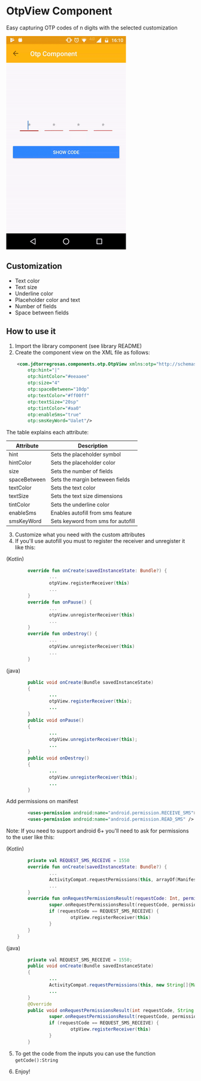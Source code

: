 # OtpView Component
Easy capturing OTP codes of n digits with the selected customization

![otp gif preview](./otp.gif)
## Customization
- Text color
- Text size
- Underline color
- Placeholder color and text
- Number of fields
- Space between fields

## How to use it
1. Import the library component (see library README)
2. Create the component view on the XML file as follows:
```xml
    <com.jdtorregrosas.components.otp.OtpView xmlns:otp="http://schemas.android.com/apk/res-auto"
        otp:hint="|"
        otp:hintColor="#eeaaee"
        otp:size="4"
        otp:spaceBetween="10dp"
        otp:textColor="#ff00ff"
        otp:textSize="20sp"
        otp:tintColor="#aa0"
        otp:enableSms="true"
        otp:smsKeyWord="Ualet"/>
```

The table explains each attribute:

|     Attribute     |           Description              |
| ----------------- | ---------------------------------- |
| hint              | Sets the placeholder symbol        |
| hintColor         | Sets the placeholder color         |
| size              | Sets the number of fields          |
| spaceBetween      | Sets the margin beteween fields    |
| textColor         | Sets the text color                |
| textSize          | Sets the text size dimensions      |
| tintColor         | Sets the underline color           |
| enableSms         | Enables autofill from sms feature  |
| smsKeyWord        | Sets keyword from sms for autofill |

3. Customize what you need with the custom attributes
4. If you'll use autofill you must to register the receiver and unregister it like this:

(Kotlin)
```kotlin
        override fun onCreate(savedInstanceState: Bundle?) {
                ...
                otpView.registerReceiver(this)
                ...
        }
        override fun onPause() {
                ...
                otpView.unregisterReceiver(this)
                ...
        }
        override fun onDestroy() {
                ...
                otpView.unregisterReceiver(this)
                ...
        }
```
(java)
```java
        public void onCreate(Bundle savedInstanceState)
        {
                ...
                otpView.registerReceiver(this);
                ...
        }
        public void onPause()
        {
                ...
                otpView.unregisterReceiver(this);
                ...
        }
        public void onDestroy()
        {
                ...
                otpView.unregisterReceiver(this);
                ...
        }
```

Add permissions on manifest

```xml
        <uses-permission android:name="android.permission.RECEIVE_SMS"></uses-permission>
        <uses-permission android:name="android.permission.READ_SMS" />
```
Note:
If you need to support android 6+ you'll need to ask for permissions to the user like this:

(Kotlin)
```kotlin
        private val REQUEST_SMS_RECEIVE = 1550
        override fun onCreate(savedInstanceState: Bundle?) {
                ...
                ActivityCompat.requestPermissions(this, arrayOf(Manifest.permission.RECEIVE_SMS), REQUEST_SMS_RECEIVE)
                ...
        }
        override fun onRequestPermissionsResult(requestCode: Int, permissions: Array<out String>, grantResults: IntArray) {
                super.onRequestPermissionsResult(requestCode, permissions, grantResults)
                if (requestCode == REQUEST_SMS_RECEIVE) {
                        otpView.registerReceiver(this)
                }
        }
    }
```
(java)
```java
        private val REQUEST_SMS_RECEIVE = 1550;
        public void onCreate(Bundle savedInstanceState)
        {
                ...
                ActivityCompat.requestPermissions(this, new String[]{Manifest.permission.RECEIVE_SMS}, REQUEST_SMS_RECEIVE);
                ...
        }
        @Override
        public void onRequestPermissionsResult(int requestCode, String permissions[], int[] grantResults) {
                super.onRequestPermissionsResult(requestCode, permissions, grantResults);
                if (requestCode == REQUEST_SMS_RECEIVE) {
                        otpView.registerReceiver(this)
                }
        }
```

5. To get the code from the inputs you can use the function ```getCode():String```

6. Enjoy!


